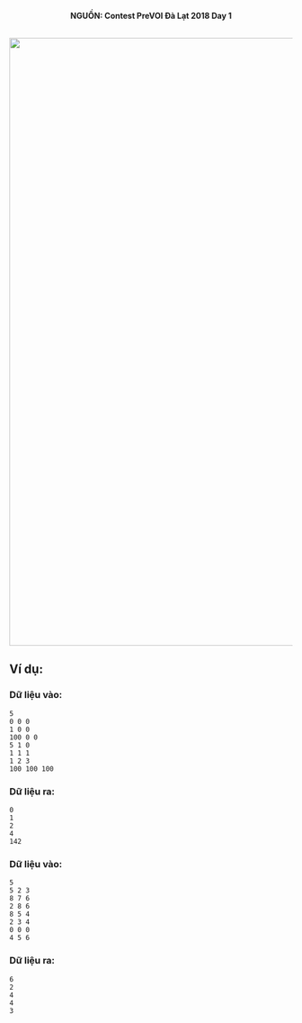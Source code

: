 **<center>NGUỒN: Contest PreVOI Đà Lạt 2018 Day 1</center>**
<br>

<center><img src="/images/problems/1155/bigball.svg" width=1080px></center>

## Ví dụ:
### Dữ liệu vào:
```
5
0 0 0
1 0 0
100 0 0
5 1 0
1 1 1
1 2 3
100 100 100
```

### Dữ liệu ra:
```
0
1
2
4
142
```

### Dữ liệu vào:
```
5
5 2 3
8 7 6
2 8 6
8 5 4
2 3 4
0 0 0
4 5 6
```

### Dữ liệu ra:
```
6
2
4
4
3
```